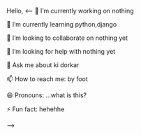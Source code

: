 Hello,
<--
🔭 I’m currently working on nothing


🌱 I’m currently learning python,django


👯 I’m looking to collaborate on nothing yet


🤔 I’m looking for help with nothing yet


💬 Ask me about ki dorkar


📫 How to reach me: by foot

😄 Pronouns: ...what is this?

⚡ Fun fact: hehehhe

-->
